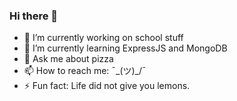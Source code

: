 ### Hi there 👋

- 🔭 I’m currently working on school stuff
- 🌱 I’m currently learning ExpressJS and MongoDB
- 💬 Ask me about pizza
- 📫 How to reach me: ¯\_(ツ)_/¯
- ⚡ Fun fact: Life did not give you lemons.
